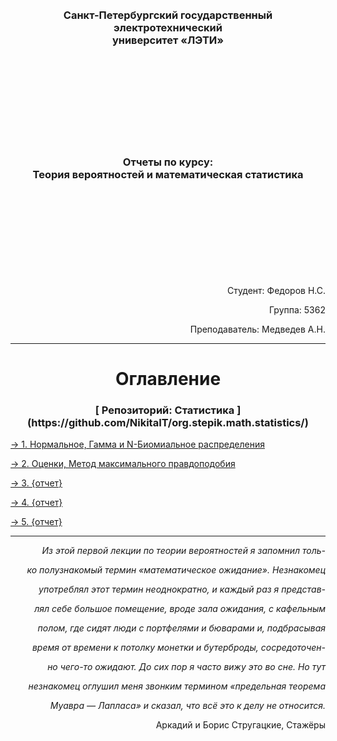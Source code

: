 # 
  
  



<br/>
<br/>
<br/>
<h3 align="center">Санкт-Петербургский государственный электротехнический <br/> университет «ЛЭТИ»</h3>
<br/>
<br/>
<br/>
<br/>
<br/>
<br/>
<br/>
<br/>
<h3 align="center">Отчеты по курсу: <br/> Теория вероятностей и математическая статистика</h3>
<br/>
<br/>
<br/>
<br/>
<br/>
<br/>
<br/>
<br/>
<p align="right">Студент: Федоров Н.С.</p>

<p align="right">Группа: 5362</p>

<p align="right">Преподаватель: Медведев А.Н.</p>



---

<h1 align="center"> Оглавление</h1>
   
<h3 align="center">[ Репозиторий: Статистика ](https://github.com/NikitaIT/org.stepik.math.statistics/)</h3>
   
   
[-> 1. Нормальное, Гамма и N-Биомиальное распределения](#Idz_1)
    
[-> 2. Оценки, Метод максимального правдоподобия](#Idz_2)
    
[-> 3. {отчет}](#Idz_3)
    
[-> 4. {отчет}](#Idz_4)
    
[-> 5. {отчет}](#Idz_5)

---

<p align="right"><i>Из этой первой лекции по теории вероятностей я запомнил толь-</i></p>
<p align="right"><i>ко полузнакомый термин «математическое ожидание». Незнакомец</i></p>
<p align="right"><i>употреблял этот термин неоднократно, и каждый раз я представ-</i></p>
<p align="right"><i>лял себе большое помещение, вроде зала ожидания, с кафельным</i></p>
<p align="right"><i>полом, где сидят люди с портфелями и бюварами и, подбрасывая</i></p>
<p align="right"><i>время от времени к потолку монетки и бутерброды, сосредоточен-</i></p>
<p align="right"><i>но чего-то ожидают. До сих пор я часто вижу это во сне. Но тут</i></p>
<p align="right"><i>незнакомец оглушил меня звонким термином «предельная теорема</i></p>
<p align="right"><i>Муавра — Лапласа» и сказал, что всё это к делу не относится.</i></p>
<p align="right">Аркадий и Борис Стругацкие, Стажёры</p>
